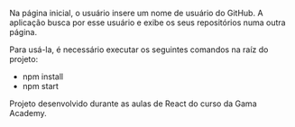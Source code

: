 Na página inicial, o usuário insere um nome de usuário do GitHub. A aplicação busca por esse usuário e exibe os seus repositórios numa outra página.

Para usá-la, é necessário executar os seguintes comandos na raíz do projeto:
- npm install
- npm start


Projeto desenvolvido durante as aulas de React do curso da Gama Academy.